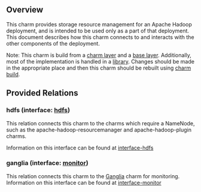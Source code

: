 ## Overview

This charm provides storage resource management for an Apache Hadoop
deployment, and is intended to be used only as a part of that deployment.
This document describes how this charm connects to and interacts with the
other components of the deployment.

Note: This charm is build from a [charm layer][] and a [base layer][].
Additionally, most of the implementation is handled in a [library][].
Changes should be made in the appropriate place and then this charm
should be rebuilt using [charm build][].

[charm layer]: https://github.com/juju-solutions/apache-hadoop-namenode
[base layer]: https://github.com/juju-solutions/layer-hadoop-base
[library]: https://github.com/juju-solutions/jujubigdata
[charm build]: https://jujucharms.com/docs/stable/authors-charm-building


## Provided Relations

### hdfs (interface: [hdfs][])

This relation connects this charm to the charms which require a NameNode,
such as the apache-hadoop-resourcemanager and apache-hadoop-plugin charms.

Information on this interface can be found at [interface-hdfs][hdfs]


### ganglia (interface: [monitor][])

This relation connects this charm to the [Ganglia][] charm for monitoring.
Information on this interface can be found at [interface-monitor][monitor]

[hdfs]: https://github.com/juju-solutions/interface-hdfs
[monitor]: https://github.com/juju-solutions/interface-monitor
[Ganglia]: https://jujucharms.com/ganglia/
